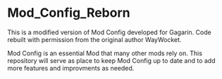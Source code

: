 # Mod_Config_Reborn
This is a modified version of Mod Config developed for Gagarin.
Code rebuilt with permission from the original author WayWocket.

Mod Config is an essential Mod that many other mods rely on.
This repository will serve as place to keep Mod Config up to date and
to add more features and improvments as needed.
